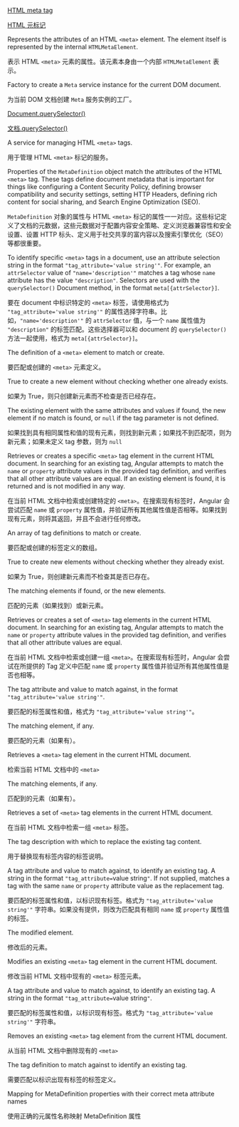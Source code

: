 [HTML meta tag](https://developer.mozilla.org/docs/Web/HTML/Element/meta)

[HTML 元标记](https://developer.mozilla.org/docs/Web/HTML/Element/meta)

Represents the attributes of an HTML `<meta>` element. The element itself is
represented by the internal `HTMLMetaElement`.

表示 HTML `<meta>` 元素的属性。该元素本身由一个内部 `HTMLMetaElement` 表示。

Factory to create a `Meta` service instance for the current DOM document.

为当前 DOM 文档创建 `Meta` 服务实例的工厂。

[Document.querySelector\(\)](https://developer.mozilla.org/docs/Web/API/Document/querySelector)

[文档.querySelector\(\)](https://developer.mozilla.org/docs/Web/API/Document/querySelector)

A service for managing HTML `<meta>` tags.

用于管理 HTML `<meta>` 标记的服务。

Properties of the `MetaDefinition` object match the attributes of the
HTML `<meta>` tag. These tags define document metadata that is important for
things like configuring a Content Security Policy, defining browser compatibility
and security settings, setting HTTP Headers, defining rich content for social sharing,
and Search Engine Optimization \(SEO\).

`MetaDefinition` 对象的属性与 HTML `<meta>`
标记的属性一一对应。这些标记定义了文档的元数据，这些元数据对于配置内容安全策略、定义浏览器兼容性和安全设置、设置
HTTP 标头、定义用于社交共享的富内容以及搜索引擎优化（SEO）等都很重要。

To identify specific `<meta>` tags in a document, use an attribute selection
string in the format `"tag_attribute='value string'"`.
For example, an `attrSelector` value of `"name='description'"` matches a tag
whose `name` attribute has the value `"description"`.
Selectors are used with the `querySelector()` Document method,
in the format `meta[{attrSelector}]`.

要在 document 中标识特定的 `<meta>` 标签，请使用格式为 `"tag_attribute='value string'"`
的属性选择字符串。比如，`"name='description'"` 的 `attrSelector` 值，与一个 `name` 属性值为
`"description"` 的标签匹配。这些选择器可以和 document 的 `querySelector()` 方法一起使用，格式为
`meta[{attrSelector}]`。

The definition of a `<meta>` element to match or create.

要匹配或创建的 `<meta>` 元素定义。

True to create a new element without checking whether one already exists.

如果为 True，则只创建新元素而不检查是否已经存在。

The existing element with the same attributes and values if found,
the new element if no match is found, or `null` if the tag parameter is not defined.

如果找到具有相同属性和值的现有元素，则找到新元素；如果找不到匹配项，则为新元素；如果未定义 tag
参数，则为 `null`

Retrieves or creates a specific `<meta>` tag element in the current HTML document.
In searching for an existing tag, Angular attempts to match the `name` or `property` attribute
values in the provided tag definition, and verifies that all other attribute values are equal.
If an existing element is found, it is returned and is not modified in any way.

在当前 HTML 文档中检索或创建特定的 `<meta>`。在搜索现有标签时，Angular 会尝试匹配 `name` 或
`property`
属性值，并验证所有其他属性值是否相等。如果找到现有元素，则将其返回，并且不会进行任何修改。

An array of tag definitions to match or create.

要匹配或创建的标签定义的数组。

True to create new elements without checking whether they already exist.

如果为 True，则创建新元素而不检查其是否已存在。

The matching elements if found, or the new elements.

匹配的元素（如果找到）或新元素。

Retrieves or creates a set of `<meta>` tag elements in the current HTML document.
In searching for an existing tag, Angular attempts to match the `name` or `property` attribute
values in the provided tag definition, and verifies that all other attribute values are equal.

在当前 HTML 文档中检索或创建一组 `<meta>`。在搜索现有标签时，Angular 会尝试在所提供的 Tag
定义中匹配 `name` 或 `property` 属性值并验证所有其他属性值是否也相等。

The tag attribute and value to match against, in the format
`"tag_attribute='value string'"`.

要匹配的标签属性和值，格式为 `"tag_attribute='value string'"`。

The matching element, if any.

要匹配的元素（如果有）。

Retrieves a `<meta>` tag element in the current HTML document.

检索当前 HTML 文档中的 `<meta>`

The matching elements, if any.

匹配到的元素（如果有）。

Retrieves a set of `<meta>` tag elements in the current HTML document.

在当前 HTML 文档中检索一组 `<meta>` 标签。

The tag description with which to replace the existing tag content.

用于替换现有标签内容的标签说明。

A tag attribute and value to match against, to identify
an existing tag. A string in the format `"tag_attribute=`value string`"`.
If not supplied, matches a tag with the same `name` or `property` attribute value as the
replacement tag.

要匹配的标签属性和值，以标识现有标签。格式为 `"tag_attribute='value string'"`
字符串。如果没有提供，则改为匹配具有相同 `name` 或 `property` 属性值的标签。

The modified element.

修改后的元素。

Modifies an existing `<meta>` tag element in the current HTML document.

修改当前 HTML 文档中现有的 `<meta>` 标签元素。

A tag attribute and value to match against, to identify
an existing tag. A string in the format `"tag_attribute=`value string`"`.

要匹配的标签属性和值，以标识现有标签。格式为 `"tag_attribute='value string'"` 字符串。

Removes an existing `<meta>` tag element from the current HTML document.

从当前 HTML 文档中删除现有的 `<meta>`

The tag definition to match against to identify an existing tag.

需要匹配以标识出现有标签的标签定义。

Mapping for MetaDefinition properties with their correct meta attribute names

使用正确的元属性名称映射 MetaDefinition 属性